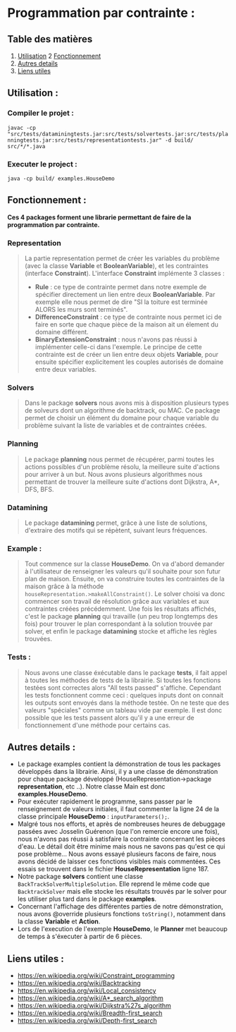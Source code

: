# Programmation par contrainte :

## Table des matières

1. [Utilisation](#utilisation-)
2 [Fonctionnement](#fonctionnement-)
3. [Autres details](#autres-details-)
4. [Liens utiles](#liens-utiles-)

## Utilisation :

### Compiler le projet :
   
`javac -cp "src/tests/dataminingtests.jar:src/tests/solvertests.jar:src/tests/planningtests.jar:src/tests/representationtests.jar" -d build/ src/*/*.java`

### Executer le project :
    
`java -cp build/ examples.HouseDemo`

## Fonctionnement :

**Ces 4 packages forment une librarie permettant de faire de la programmation par contrainte.** 

### Representation

>La partie representation permet de créer les variables du problème (avec la classe **Variable** et **BooleanVariable**), et les contraintes (interface **Constraint**). L'interface **Constraint** implémente 3 classes :
>- **Rule** : ce type de contrainte permet dans notre exemple de spécifier directement un lien entre deux **BooleanVariable**. Par exemple elle nous permet de dire "SI la toiture est terminée ALORS les murs sont terminés".
>- **DifferenceConstraint** : ce type de contrainte nous permet ici de faire en sorte que chaque pièce de la maison ait un élement du domaine différent.
>- **BinaryExtensionConstraint** : nous n'avons pas réussi à implémenter celle-ci dans l'exemple. Le principe de cette contrainte est de créer un lien entre deux objets **Variable**, pour ensuite spécifier explicitement les couples autorisés de domaine entre deux variables.

### Solvers

>Dans le package **solvers** nous avons mis à disposition plusieurs types de solveurs dont un algorithme de backtrack, ou MAC. Ce package permet de choisir un élément du domaine pour chaque variable du problème suivant la liste de variables et de contraintes créées.

### Planning

>Le package **planning** nous permet de récupérer, parmi toutes les actions possibles d'un problème résolu, la meilleure suite d'actions pour arriver à un but. Nous avons plusieurs algorithmes nous permettant de trouver la meilleure suite d'actions dont Dijkstra, A*, DFS, BFS.

### Datamining

>Le package **datamining** permet, grâce à une liste de solutions, d'extraire des motifs qui se répètent, suivant leurs fréquences.

### Example :

>Tout commence sur la classe **HouseDemo**. On va d'abord demander à l'utilisateur de renseigner les valeurs qu'il souhaite pour son
futur plan de maison. Ensuite, on va construire toutes les contraintes de la maison grâce à la méthode `houseRepresentation.>makeAllConstraint()`. Le solver choisi va donc commencer son travail de résolution grâce aux variables et aux contraintes créées précédemment. Une fois les résultats affichés, c'est le package **planning** qui travaille (un peu trop longtemps des fois) pour trouver le plan correspondant à la solution trouvée par solver, et enfin le package **datamining** stocke et affiche les règles trouvées.

### Tests :

>Nous avons une classe éxécutable dans le package **tests**, il fait appel à toutes les méthodes de tests de la librairie. Si toutes les fonctions testées sont correctes alors "All tests passed" s'affiche. Cependant les tests fonctionnent comme ceci : quelques inputs dont on connait les outputs sont envoyés dans la méthode testée. On ne teste que des valeurs "spéciales" comme un tableau vide par exemple. Il est donc possible que les tests passent alors qu'il y a une erreur de fonctionnement d'une méthode pour certains cas.

## Autres details :

- Le package examples contient la démonstration de tous les packages développés dans la librairie. Ainsi, il y a une classe de démonstration pour chaque package développé (HouseRepresentation->package **representation**, etc ..). Notre classe Main est donc
**examples.HouseDemo**.
- Pour exécuter rapidement le programme, sans passer par le renseignement de valeurs initiales, il faut commenter la ligne 24 de la
classe principale **HouseDemo** : `inputParameters();`.
- Malgré tous nos efforts, et après de nombreuses heures de debuggage passées avec Josselin Guérenon (que l'on remercie encore une fois),
nous n'avons pas réussi à satisfaire la contrainte concernant les pièces d'eau. Le détail doit être minime mais nous ne savons pas qu'est
ce qui pose problème... Nous avons essayé plusieurs facons de faire, nous avons décidé de laisser ces fonctions visibles mais commentées.
Ces essais se trouvent dans le fichier **HouseRepresentation** ligne 187.
- Notre package **solvers** contient une classe `BackTrackSolverMultipleSolution`. Elle reprend le même code que `BacktrackSolver` mais
elle stocke les résultats trouvés par le solver pour les utiliser plus tard dans le package **examples**.
- Concernant l'affichage des différentes parties de notre démonstration, nous avons @override plusieurs fonctions `toString()`, notamment dans la classe **Variable** et **Action**.
- Lors de l'execution de l'exemple **HouseDemo**, le **Planner** met beaucoup de temps à s'éxecuter à partir de 6 pièces.

## Liens utiles :

- https://en.wikipedia.org/wiki/Constraint_programming
- https://en.wikipedia.org/wiki/Backtracking
- https://en.wikipedia.org/wiki/Local_consistency
- https://en.wikipedia.org/wiki/A*_search_algorithm
- https://en.wikipedia.org/wiki/Dijkstra%27s_algorithm
- https://en.wikipedia.org/wiki/Breadth-first_search
- https://en.wikipedia.org/wiki/Depth-first_search
